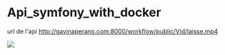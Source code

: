 # Api_symfony_with_docker
url de l'api http://gavinaperano.com:8000/workflow/public/Vid/laisse.mp4

![](../../../var/folders/jt/4v0984q1231cp76q90l9pm0m0000gn/T/TemporaryItems/NSIRD_screencaptureui_XAyet1/Capture%20d%E2%80%99e%CC%81cran%202023-01-12%20a%CC%80%2017.24.38.png)